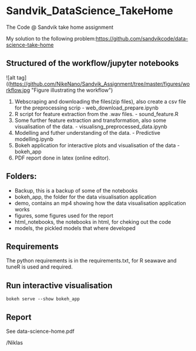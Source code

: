 # Sandvik_DataScience_TakeHome

The Code @ Sandvik take home assignment

My solution to the following problem:https://github.com/sandvikcode/data-science-take-home

## Structured of the workflow/jupyter notebooks

![alt tag]((https://github.com/NikeNano/Sandvik_Assignment/tree/master/figures/workflow.jpg "Figure illustrating the workflow")

1. Webscraping and downloading the files(zip files), also create a csv file for the preprocessing scrip - web_download_prepare.ipynb
2. R script for feature extraction from the .wav files. - sound_feature.R
3. Some further feature extraction and transformation, also some visualisation of the data. - visualisng_preprocessed_data.ipynb
4. Modelling and futher understanding of the data. - Predictive modelling.ipynb
5. Bokeh application for interactive plots and visualisation of the data - bokeh_app 
6. PDF report done in latex (online editor).

## Folders:
- Backup, this is a backup of some of the notebooks
- bokeh_app, the folder for the data visualisation application
- demo, contains an mp4 showing how the data visualisation application works
- figures, some figures used for the report
- html_notebooks, the notebooks in html, for cheking out the code
- models, the pickled models that where developed

## Requirements
The python requirements is in the requirements.txt, for R seawave and tuneR is used and required. 

## Run interactive visualisation

```
bokeh serve --show bokeh_app
```

## Report
See data-science-home.pdf 

/Niklas
